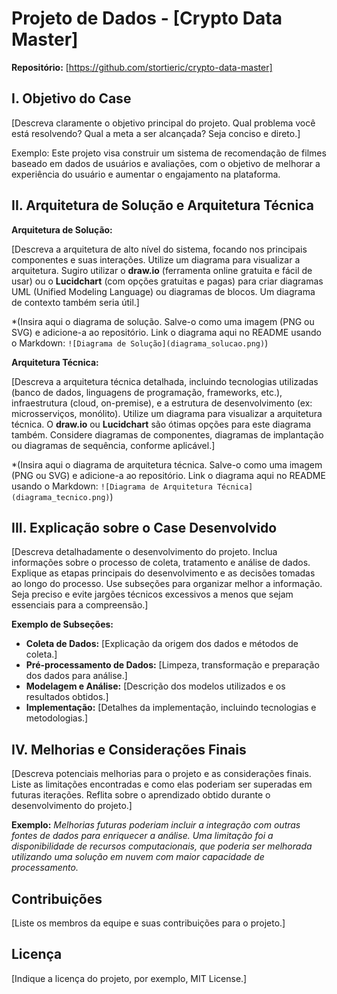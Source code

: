 # Projeto de Dados - [Crypto Data Master]

**Repositório:** [https://github.com/stortieric/crypto-data-master]

## I. Objetivo do Case

[Descreva claramente o objetivo principal do projeto.  Qual problema você está resolvendo?  Qual a meta a ser alcançada? Seja conciso e direto.]

Exemplo: Este projeto visa construir um sistema de recomendação de filmes baseado em dados de usuários e avaliações, com o objetivo de melhorar a experiência do usuário e aumentar o engajamento na plataforma.


## II. Arquitetura de Solução e Arquitetura Técnica

**Arquitetura de Solução:**

[Descreva a arquitetura de alto nível do sistema, focando nos principais componentes e suas interações. Utilize um diagrama para visualizar a arquitetura.  Sugiro utilizar o **draw.io** (ferramenta online gratuita e fácil de usar) ou o **Lucidchart** (com opções gratuitas e pagas) para criar diagramas UML (Unified Modeling Language) ou diagramas de blocos.  Um diagrama de contexto também seria útil.]

*(Insira aqui o diagrama de solução. Salve-o como uma imagem (PNG ou SVG) e adicione-a ao repositório.  Link o diagrama aqui no README usando o Markdown: `![Diagrama de Solução](diagrama_solucao.png)`)

**Arquitetura Técnica:**

[Descreva a arquitetura técnica detalhada, incluindo tecnologias utilizadas (banco de dados, linguagens de programação, frameworks, etc.), infraestrutura (cloud, on-premise), e a estrutura de desenvolvimento (ex: microsserviços, monólito). Utilize um diagrama para visualizar a arquitetura técnica.  O **draw.io** ou **Lucidchart** são ótimas opções para este diagrama também. Considere diagramas de componentes, diagramas de implantação ou diagramas de sequência, conforme aplicável.]

*(Insira aqui o diagrama de arquitetura técnica.  Salve-o como uma imagem (PNG ou SVG) e adicione-a ao repositório. Link o diagrama aqui no README usando o Markdown: `![Diagrama de Arquitetura Técnica](diagrama_tecnico.png)`)


## III. Explicação sobre o Case Desenvolvido

[Descreva detalhadamente o desenvolvimento do projeto. Inclua informações sobre o processo de coleta, tratamento e análise de dados.  Explique as etapas principais do desenvolvimento e as decisões tomadas ao longo do processo. Use subseções para organizar melhor a informação.  Seja preciso e evite jargões técnicos excessivos a menos que sejam essenciais para a compreensão.]

**Exemplo de Subseções:**

* **Coleta de Dados:** [Explicação da origem dos dados e métodos de coleta.]
* **Pré-processamento de Dados:** [Limpeza, transformação e preparação dos dados para análise.]
* **Modelagem e Análise:** [Descrição dos modelos utilizados e os resultados obtidos.]
* **Implementação:** [Detalhes da implementação, incluindo tecnologias e metodologias.]


## IV. Melhorias e Considerações Finais

[Descreva potenciais melhorias para o projeto e as considerações finais.  Liste as limitações encontradas e como elas poderiam ser superadas em futuras iterações.  Reflita sobre o aprendizado obtido durante o desenvolvimento do projeto.]

**Exemplo:**  *Melhorias futuras poderiam incluir a integração com outras fontes de dados para enriquecer a análise.  Uma limitação foi a disponibilidade de recursos computacionais, que poderia ser melhorada utilizando uma solução em nuvem com maior capacidade de processamento.*


## Contribuições

[Liste os membros da equipe e suas contribuições para o projeto.]


## Licença

[Indique a licença do projeto, por exemplo, MIT License.]
